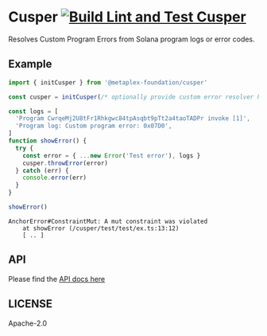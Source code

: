 # Cusper [![Build Lint and Test Cusper](https://github.com/metaplex-foundation/cusper/actions/workflows/build-lint-test.yml/badge.svg)](https://github.com/metaplex-foundation/cusper/actions/workflows/build-lint-test.yml)

Resolves Custom Program Errors from Solana program logs or error codes.

## Example

```ts
import { initCusper } from '@metaplex-foundation/cusper'

const cusper = initCusper(/* optionally provide custom error resolver here */)

const logs = [
  'Program CwrqeMj2U8tFr1Rhkgwc84tpAsqbt9pTt2a4taoTADPr invoke [1]',
  'Program log: Custom program error: 0x07D0',
]
function showError() {
  try {
    const error = { ...new Error('Test error'), logs }
    cusper.throwError(error)
  } catch (err) {
    console.error(err)
  }
}

showError()
```

```
AnchorError#ConstraintMut: A mut constraint was violated
    at showError (/cusper/test/test/ex.ts:13:12)
    [ .. ]
```

## API

Please find the [API docs here](https://metaplex-foundation.github.io/cusper/docs/)

## LICENSE

Apache-2.0
